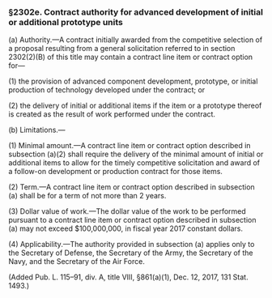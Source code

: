 ### §2302e. Contract authority for advanced development of initial or additional prototype units ###

(a) Authority.—A contract initially awarded from the competitive selection of a proposal resulting from a general solicitation referred to in section 2302(2)(B) of this title may contain a contract line item or contract option for—

(1) the provision of advanced component development, prototype, or initial production of technology developed under the contract; or

(2) the delivery of initial or additional items if the item or a prototype thereof is created as the result of work performed under the contract.

(b) Limitations.—

(1) Minimal amount.—A contract line item or contract option described in subsection (a)(2) shall require the delivery of the minimal amount of initial or additional items to allow for the timely competitive solicitation and award of a follow-on development or production contract for those items.

(2) Term.—A contract line item or contract option described in subsection (a) shall be for a term of not more than 2 years.

(3) Dollar value of work.—The dollar value of the work to be performed pursuant to a contract line item or contract option described in subsection (a) may not exceed $100,000,000, in fiscal year 2017 constant dollars.

(4) Applicability.—The authority provided in subsection (a) applies only to the Secretary of Defense, the Secretary of the Army, the Secretary of the Navy, and the Secretary of the Air Force.

(Added Pub. L. 115–91, div. A, title VIII, §861(a)(1), Dec. 12, 2017, 131 Stat. 1493.)